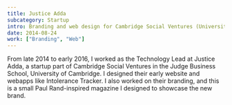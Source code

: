 ```yaml
---
title: Justice Adda
subcategory: Startup
intro: Branding and web design for Cambridge Social Ventures (University of Cambridge) startup trying to break barriers in justice.
date: 2014-08-24
work: ["Branding", "Web"]
---
```


From late 2014 to early 2016, I worked as the Technology Lead at Justice Adda, a startup part of Cambridge Social Ventures in the Judge Business School, University of Cambridge. I designed their early website and webapps like Intolerance Tracker. I also worked on their branding, and this is a small Paul Rand-inspired magazine I designed to showcase the new brand.

<div class="shadow">
	<div class="two-images">
		<div><img alt="" src="/images/projects/justice-adda/0001.jpg"></div>
		<div><img alt="" src="/images/projects/justice-adda/0002.jpg"></div>
	</div>
	<div class="two-images">
		<div><img alt="" src="/images/projects/justice-adda/0003.jpg"></div>
		<div><img alt="" src="/images/projects/justice-adda/0004.jpg"></div>
	</div>
	<div class="two-images">
		<div><img alt="" src="/images/projects/justice-adda/0005.jpg"></div>
		<div><img alt="" src="/images/projects/justice-adda/0006.jpg"></div>
	</div>
	<div class="two-images">
		<div><img alt="" src="/images/projects/justice-adda/0007.jpg"></div>
		<div><img alt="" src="/images/projects/justice-adda/0008.jpg"></div>
	</div>
	<div class="two-images">
		<div><img alt="" src="/images/projects/justice-adda/0009.jpg"></div>
		<div><img alt="" src="/images/projects/justice-adda/0010.jpg"></div>
	</div>
	<div class="two-images">
		<div><img alt="" src="/images/projects/justice-adda/0011.jpg"></div>
		<div><img alt="" src="/images/projects/justice-adda/0012.jpg"></div>
	</div>
	<div class="two-images">
		<div><img alt="" src="/images/projects/justice-adda/0013.jpg"></div>
		<div><img alt="" src="/images/projects/justice-adda/0014.jpg"></div>
	</div>
	<div class="two-images">
		<div><img alt="" src="/images/projects/justice-adda/0015.jpg"></div>
		<div><img alt="" src="/images/projects/justice-adda/0016.jpg"></div>
	</div>
	<div class="two-images">
		<div><img alt="" src="/images/projects/justice-adda/0017.jpg"></div>
		<div><img alt="" src="/images/projects/justice-adda/0018.jpg"></div>
	</div>
</div>